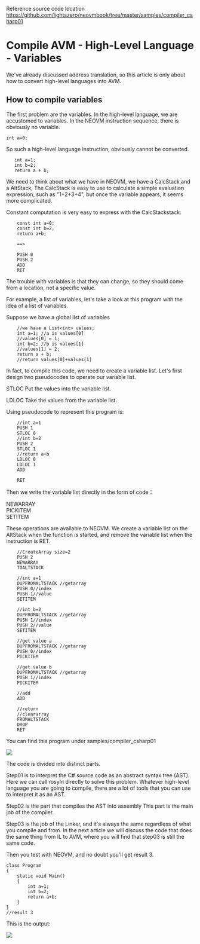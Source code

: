 Reference source code location  
https://github.com/lightszero/neovmbook/tree/master/samples/compiler_csharp01

# Compile AVM - High-Level Language - Variables

We've already discussed address translation, so this article is only about how to convert high-level languages into AVM.

## How to compile variables

The first problem are the variables. In the high-level language, we are accustomed to variables. In the NEOVM instruction sequence, there is obviously no variable.

```
int a=0;
```

So such a high-level language instruction, obviously cannot be converted.

```
   int a=1;
   int b=2;
   return a + b;
```

We need to think about what we have in NEOVM, we have a CalcStack and a AltStack,
The CalcStack is easy to use to calculate a simple evaluation expression, such as "1+2+3+4", but once the variable appears, it seems more complicated.


Constant computation is very easy to express with the CalcStackstack:
```
    const int a=0;
    const int b=2;
    return a+b;

    ==>

    PUSH 0
    PUSH 2
    ADD
    RET
```
The trouble with variables is that they can change, so they should come from a location, not a specific value.

For example, a list of variables, let's take a look at this program with the idea of a list of variables.

Suppose we have a global list of variables
```
    //we have a List<int> values;
    int a=1; //a is values[0]
    //values[0] = 1;
    int b=2; //b is values[1]
    //values[1] = 2;
    return a + b;
    //return values[0]+values[1]
```

In fact, to compile this code, we need to create a variable list.
Let's first design two pseudocodes to operate our variable list.

STLOC  Put the values into the variable list.

LDLOC  Take the values from the variable list.

Using pseudocode to represent this program is:
```
    //int a=1
    PUSH 1
    STLOC 0
    //int b=2
    PUSH 2
    STLOC 1
    //return a+b
    LDLOC 0
    LDLOC 1
    ADD

    RET
```

Then we write the variable list directly in the form of code：

NEWARRAY  
PICKITEM  
SETITEM  

These operations are available to NEOVM. We create a variable list on the AltStack when the function is started, and remove the variable list when the instruction is RET.

```
    //CreateArray size=2
    PUSH 2
    NEWARRAY
    TOALTSTACK

    //int a=1
    DUPFROMALTSTACK //getarray
    PUSH 0//index
    PUSH 1//value
    SETITEM

    //int b=2
    DUPFROMALTSTACK //getarray
    PUSH 1//index
    PUSH 2//value
    SETITEM

    //get value a
    DUPFROMALTSTACK //getarray
    PUSH 0//index
    PICKITEM

    //get value b
    DUPFROMALTSTACK //getarray
    PUSH 1//index
    PICKITEM

    //add
    ADD

    //return
    //cleararray
    FROMALTSTACK
    DROP
    RET
```

You can find this program under samples/compiler_csharp01


![](../imgs/compiler06.png)

The code is divided into distinct parts.

Step01 is to interpret the C# source code as an abstract syntax tree (AST). Here we can call rosyln directly to solve this problem. Whatever high-level language you are going to compile, there are a lot of tools that you can use to interpret it as an AST.

Step02 is the part that compiles the AST into assembly
This part is the main job of the compiler.

Step03 is the job of the Linker, and it's always the same regardless of what you compile and from.
In the next article we will discuss the code that does the same thing from IL to AVM, where you will find that step03 is still the same code.

Then you test with NEOVM, and no doubt you'll get result 3.

```
class Program
{
    static void Main()
    {
        int a=1;
        int b=2;
        return a+b;
    }
}
//result 3
```

This is the output:

![](../imgs/compiler05.png)
